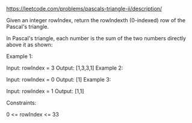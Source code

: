 https://leetcode.com/problems/pascals-triangle-ii/description/

Given an integer rowIndex, return the rowIndexth (0-indexed) row of the Pascal's triangle.

In Pascal's triangle, each number is the sum of the two numbers directly above it as shown:


Example 1:

Input: rowIndex = 3
Output: [1,3,3,1]
Example 2:

Input: rowIndex = 0
Output: [1]
Example 3:

Input: rowIndex = 1
Output: [1,1]
 

Constraints:

0 <= rowIndex <= 33